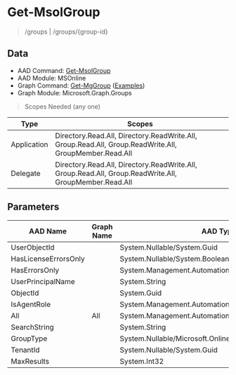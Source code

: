 # Get-MsolGroup

> /groups | /groups/{group-id}

## Data

+ AAD Command: [Get-MsolGroup](https://docs.microsoft.com/en-us/powershell/module/MSOnline/Get-MsolGroup)
+ AAD Module: MSOnline
+ Graph Command: [Get-MgGroup](https://docs.microsoft.com/en-us/powershell/module/Microsoft.Graph.Groups/Get-MgGroup) ([Examples](https://github.com/orgs/msgraph/discussions?discussions_q=Get-MgGroup))
+ Graph Module: Microsoft.Graph.Groups

> Scopes Needed (any one)

|Type|Scopes|
|---|---|
|Application|Directory.Read.All, Directory.ReadWrite.All, Group.Read.All, Group.ReadWrite.All, GroupMember.Read.All|
|Delegate|Directory.Read.All, Directory.ReadWrite.All, Group.Read.All, Group.ReadWrite.All, GroupMember.Read.All|

## Parameters

|AAD Name|Graph Name|AAD Type|Graph Type|Infos|
|---|---|---|---|---|
|UserObjectId||System.Nullable/System.Guid|||
|HasLicenseErrorsOnly||System.Nullable/System.Boolean|||
|HasErrorsOnly||System.Management.Automation.SwitchParameter|||
|UserPrincipalName||System.String|||
|ObjectId||System.Guid|||
|IsAgentRole||System.Management.Automation.SwitchParameter|||
|All|All|System.Management.Automation.SwitchParameter|System.Management.Automation.SwitchParameter||
|SearchString||System.String|||
|GroupType||System.Nullable/Microsoft.Online.Administration.GroupType|||
|TenantId||System.Nullable/System.Guid|||
|MaxResults||System.Int32|||

